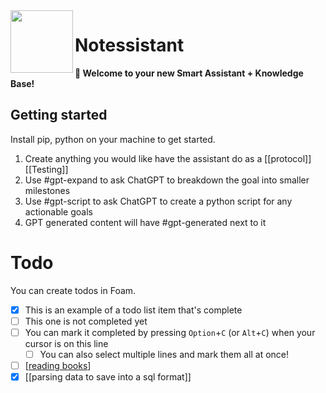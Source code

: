 <img src="attachments/foam-icon.png" width=100 align="left">

# Notessistant

**👋 Welcome to your new Smart Assistant + Knowledge Base!**

## Getting started

Install pip, python on your machine to get started.

1. Create anything you would like have the assistant do as a [[protocol]] [[Testing]]
2. Use #gpt-expand to ask ChatGPT to breakdown the goal into smaller milestones
3. Use #gpt-script to ask ChatGPT to create a python script for any actionable goals
4. GPT generated content will have #gpt-generated next to it

# Todo

You can create todos in Foam.

- [x] This is an example of a todo list item that's complete
- [ ] This one is not completed yet
- [ ] You can mark it completed by pressing `Option`+`C` (or `Alt`+`C`) when your cursor is on this line
  - [ ] You can also select multiple lines and mark them all at once!
- [ ] [[reading books]]
- [x] [[parsing data to save into a sql format]]

[//begin]: # "Autogenerated link references for markdown compatibility"
[reading books]: <1.protocols/reading books> "reading books"
[//end]: # "Autogenerated link references"
